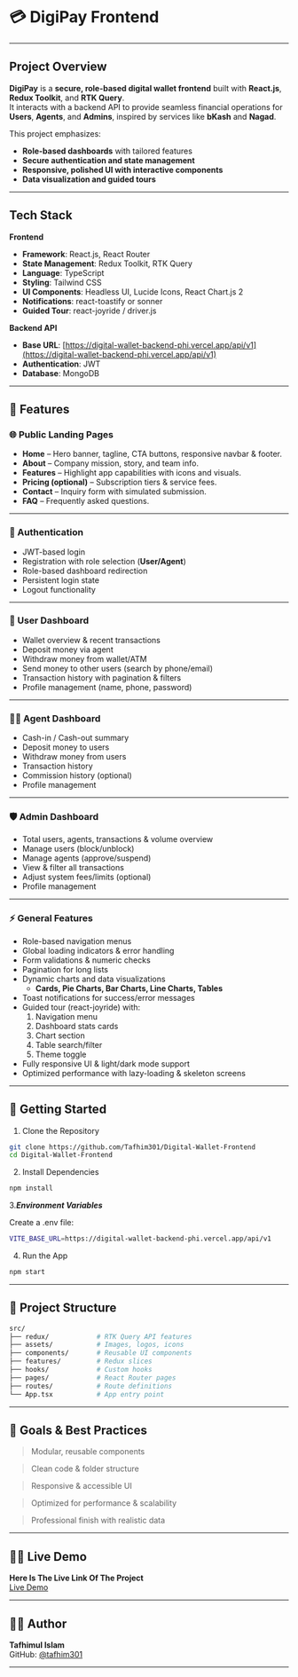 # 💳 DigiPay Frontend 

---

## **Project Overview**

**DigiPay** is a **secure, role-based digital wallet frontend** built with **React.js**, **Redux Toolkit**, and **RTK Query**.  
It interacts with a backend API to provide seamless financial operations for **Users**, **Agents**, and **Admins**, inspired by services like **bKash** and **Nagad**.

This project emphasizes:

- **Role-based dashboards** with tailored features
- **Secure authentication and state management**
- **Responsive, polished UI with interactive components**
- **Data visualization and guided tours**

---

## **Tech Stack**

**Frontend**

- **Framework**: React.js, React Router
- **State Management**: Redux Toolkit, RTK Query
- **Language**: TypeScript
- **Styling**: Tailwind CSS
- **UI Components**: Headless UI, Lucide Icons, React Chart.js 2
- **Notifications**: react-toastify or sonner
- **Guided Tour**: react-joyride / driver.js

**Backend API**

- **Base URL**: [https://digital-wallet-backend-phi.vercel.app/api/v1](https://digital-wallet-backend-phi.vercel.app/api/v1)
- **Authentication**: JWT
- **Database**: MongoDB

---

## **📌 Features**

### **🌐 Public Landing Pages**

- **Home** – Hero banner, tagline, CTA buttons, responsive navbar & footer.
- **About** – Company mission, story, and team info.
- **Features** – Highlight app capabilities with icons and visuals.
- **Pricing (optional)** – Subscription tiers & service fees.
- **Contact** – Inquiry form with simulated submission.
- **FAQ** – Frequently asked questions.

---

### **🔑 Authentication**

- JWT-based login
- Registration with role selection (**User/Agent**)
- Role-based dashboard redirection
- Persistent login state
- Logout functionality

---

### **👤 User Dashboard**

- Wallet overview & recent transactions
- Deposit money via agent
- Withdraw money from wallet/ATM
- Send money to other users (search by phone/email)
- Transaction history with pagination & filters
- Profile management (name, phone, password)

---

### **🧑‍💼 Agent Dashboard**

- Cash-in / Cash-out summary
- Deposit money to users
- Withdraw money from users
- Transaction history
- Commission history (optional)
- Profile management

---

### **🛡️ Admin Dashboard**

- Total users, agents, transactions & volume overview
- Manage users (block/unblock)
- Manage agents (approve/suspend)
- View & filter all transactions
- Adjust system fees/limits (optional)
- Profile management

---

### **⚡ General Features**

- Role-based navigation menus
- Global loading indicators & error handling
- Form validations & numeric checks
- Pagination for long lists
- Dynamic charts and data visualizations
  - **Cards, Pie Charts, Bar Charts, Line Charts, Tables**
- Toast notifications for success/error messages
- Guided tour (react-joyride) with:
  1. Navigation menu
  2. Dashboard stats cards
  3. Chart section
  4. Table search/filter
  5. Theme toggle
- Fully responsive UI & light/dark mode support
- Optimized performance with lazy-loading & skeleton screens


---
## **🚀 Getting Started**

1. Clone the Repository

```bash
git clone https://github.com/Tafhim301/Digital-Wallet-Frontend
cd Digital-Wallet-Frontend
```

2. Install Dependencies

```bash
npm install

```

3.**_Environment Variables_**

Create a .env file:

```bash
VITE_BASE_URL=https://digital-wallet-backend-phi.vercel.app/api/v1
```
4. Run the App

```bash
npm start
```

---

## **📂 Project Structure**

```bash
src/
├── redux/            # RTK Query API features
├── assets/           # Images, logos, icons
├── components/       # Reusable UI components
├── features/         # Redux slices
├── hooks/            # Custom hooks
├── pages/            # React Router pages
├── routes/           # Route definitions
└── App.tsx           # App entry point
```
 

<!-- 
## 🎥 Demo

Watch a short demo of DigiPay Frontend in action: -->
<!-- Video will be added soon -->
---
## **🎯 Goals & Best Practices**

>Modular, reusable components

>Clean code & folder structure

>Responsive & accessible UI

>Optimized for performance & scalability

>Professional finish with realistic data

---



## 👨‍💻 Live Demo

**Here Is The Live Link Of The Project**  
[Live Demo](https://digi-pay-eta.vercel.app/)

---

## 👨‍💻 Author

**Tafhimul Islam**  
GitHub: [@tafhim301](https://github.com/tafhim301)

---
